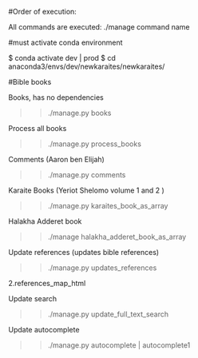 #Order of execution:

All commands are executed: ./manage command name

#must activate conda environment

$ conda activate dev | prod
$ cd anaconda3/envs/dev/newkaraites/newkaraites/

#Bible books

Books, has no dependencies


>> ./manage.py books

Process all books

>>./manage.py process_books
  
Comments (Aaron ben Elijah)

>> ./manage.py comments

Karaite Books (Yeriot Shelomo volume 1 and 2 )

>> ./manage.py karaites_book_as_array

Halakha Adderet book

>> ./manage halakha_adderet_book_as_array

Update references (updates bible references)


>> ./manage.py updates_references
 
2.references_map_html

Update search

>> ./manage.py update_full_text_search

Update autocomplete


>>./manage.py autocomplete | autocomplete1
>

